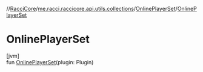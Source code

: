 //[RacciCore](../../../index.md)/[me.racci.raccicore.api.utils.collections](../index.md)/[OnlinePlayerSet](index.md)/[OnlinePlayerSet](-online-player-set.md)

# OnlinePlayerSet

[jvm]\
fun [OnlinePlayerSet](-online-player-set.md)(plugin: Plugin)

